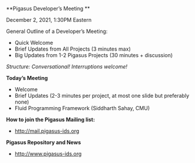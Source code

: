 
**Pigasus Developer’s Meeting **

December 2, 2021, 1:30PM Eastern

General Outline of a Developer’s Meeting:



* Quick Welcome
* Brief Updates from All Projects (3 minutes max)
* Big Updates from 1-2 Pigasus Projects (30 minutes + discussion)

_Structure: Conversational! Interruptions welcome!_

**Today’s Meeting**



* Welcome 
* Brief Updates (2-3 minutes per project, at most one slide but preferably none)
* Fluid Programming Framework (Siddharth Sahay, CMU)

**How to join the Pigasus Mailing list:**

* http://mail.pigasus-ids.org

**Pigasus Repository and News**

* http://www.pigasus-ids.org
